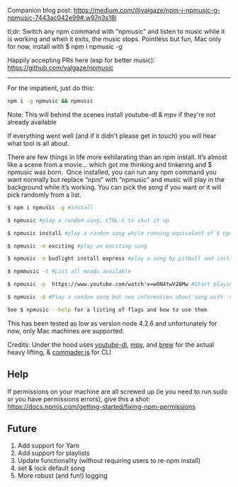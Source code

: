 Companion blog post: https://medium.com/@valgaze/npm-i-npmusic-g-npmusic-7443ac042e99#.w97n3s18l


tl;dr: Switch any npm command with “npmusic” and listen to music while it is working and when it exits, the music stops. Pointless but fun, Mac only for now, install with $ npm i npmusic -g

Happily accepting PRs here (esp for better music): https://github.com/valgaze/npmusic

------------

For the impatient, just do this:

```sh
npm i -g npmusic && npmusic
```

Note: This will behind the scenes install youtube-dl & mpv if they're not already available

If everything went well (and if it didn't please get in touch) you will hear what tool is all about.


There are few things in life more exhilarating than an npm install. It’s almost like a scene from a movie… which got me thinking and tinkering and $ npmusic was born. 
Once installed, you can run any npm command you want normally but replace “npm” with “npmusic” and music will play in the background while it’s working. You can pick the song if you want or it will pick randomly from a list.

```sh
$ npm i npmusic -g #install

$ npmusic #play a random song, CTRL-C to shut it up

$ npmusic install #play a random song while running equivalent of $ npm install (music will turn off when done)

$ npmusic -m exciting #play an exciting song

$ npmusic -m budlight install express #play a song by pitbull and install express [alternative --mood moodName]

$ npmmusic -t #List all moods available

$ npmusic -p  https://www.youtube.com/watch?v=w0N4twV28Mw #Start playing this song in your terminal [alternatively --play url]

$ npmusic -d #Play a random song but see information about song with -d flag [alternatively use --dislplay]

See $ npmusic --help for a listing of flags and how to use them
```

This has been tested as low as version node 4.2.6 and unfortunately for now, only Mac machines are supported.

Credits: Under the hood uses [youtube-dl](https://rg3.github.io/youtube-dl/), [mpv](https://mpv.io), and [brew](http://brew.sh/) for the actual heavy lifting, & [commader.js](https://github.com/tj/commander.js) for CLI

## Help

If permissions on your machine are all screwed up (ie you need to run sudo or you have permissions errors), give this a shot: https://docs.npmjs.com/getting-started/fixing-npm-permissions

## Future
1. Add support for Yarn
2. Add support for playlists
3. Update functionality (without requiring users to re-npm install)
5. set & lock default song
6. More robust (and fun!) logging
